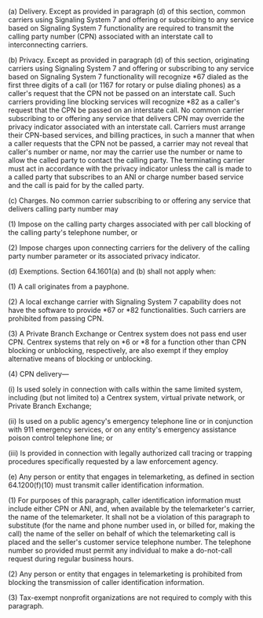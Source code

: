 (a) Delivery. Except as provided in paragraph (d) of this section, common carriers using Signaling System 7 and offering or subscribing to any service based on Signaling System 7 functionality are required to transmit the calling party number (CPN) associated with an interstate call to interconnecting carriers.

(b) Privacy. Except as provided in paragraph (d) of this section, originating carriers using Signaling System 7 and offering or subscribing to any service based on Signaling System 7 functionality will recognize *67 dialed as the first three digits of a call (or 1167 for rotary or pulse dialing phones) as a caller's request that the CPN not be passed on an interstate call. Such carriers providing line blocking services will recognize *82 as a caller's request that the CPN be passed on an interstate call. No common carrier subscribing to or offering any service that delivers CPN may override the privacy indicator associated with an interstate call. Carriers must arrange their CPN-based services, and billing practices, in such a manner that when a caller requests that the CPN not be passed, a carrier may not reveal that caller's number or name, nor may the carrier use the number or name to allow the called party to contact the calling party. The terminating carrier must act in accordance with the privacy indicator unless the call is made to a called party that subscribes to an ANI or charge number based service and the call is paid for by the called party.

(c) Charges. No common carrier subscribing to or offering any service that delivers calling party number may

(1) Impose on the calling party charges associated with per call blocking of the calling party's telephone number, or

(2) Impose charges upon connecting carriers for the delivery of the calling party number parameter or its associated privacy indicator.

(d) Exemptions. Section 64.1601(a) and (b) shall not apply when:

(1) A call originates from a payphone.

(2) A local exchange carrier with Signaling System 7 capability does not have the software to provide *67 or *82 functionalities. Such carriers are prohibited from passing CPN.

(3) A Private Branch Exchange or Centrex system does not pass end user CPN. Centrex systems that rely on *6 or *8 for a function other than CPN blocking or unblocking, respectively, are also exempt if they employ alternative means of blocking or unblocking.

(4) CPN delivery—

(i) Is used solely in connection with calls within the same limited system, including (but not limited to) a Centrex system, virtual private network, or Private Branch Exchange;

(ii) Is used on a public agency's emergency telephone line or in conjunction with 911 emergency services, or on any entity's emergency assistance poison control telephone line; or

(iii) Is provided in connection with legally authorized call tracing or trapping procedures specifically requested by a law enforcement agency.

(e) Any person or entity that engages in telemarketing, as defined in section 64.1200(f)(10) must transmit caller identification information.

(1) For purposes of this paragraph, caller identification information must include either CPN or ANI, and, when available by the telemarketer's carrier, the name of the telemarketer. It shall not be a violation of this paragraph to substitute (for the name and phone number used in, or billed for, making the call) the name of the seller on behalf of which the telemarketing call is placed and the seller's customer service telephone number. The telephone number so provided must permit any individual to make a do-not-call request during regular business hours.

(2) Any person or entity that engages in telemarketing is prohibited from blocking the transmission of caller identification information.

(3) Tax-exempt nonprofit organizations are not required to comply with this paragraph.


